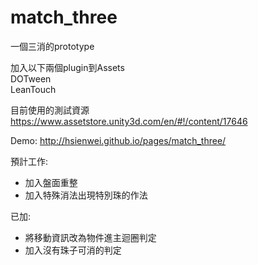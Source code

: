 # match_three

一個三消的prototype  

加入以下兩個plugin到Assets  
DOTween   
LeanTouch  

目前使用的測試資源  
https://www.assetstore.unity3d.com/en/#!/content/17646

Demo:
http://hsienwei.github.io/pages/match_three/

預計工作:
- 加入盤面重整
- 加入特殊消法出現特別珠的作法

已加:
- 將移動資訊改為物件進主迴圈判定
- 加入沒有珠子可消的判定
